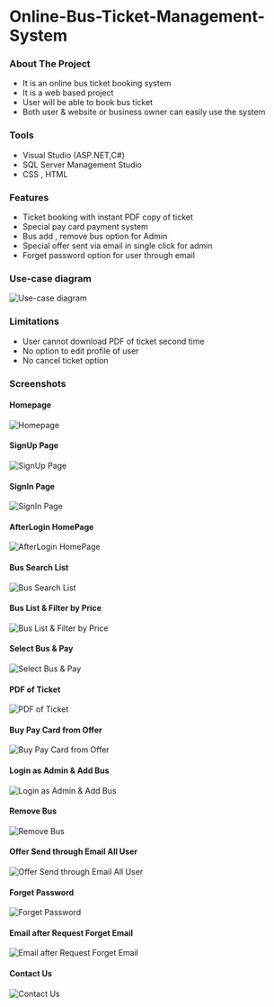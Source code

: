 # Online-Bus-Ticket-Management-System

### About The Project
* It is an online bus ticket booking system 
* It is a web based project
* User will be able to book bus ticket
* Both user & website or business owner can easily use the system

### Tools 
* Visual Studio (ASP.NET,C#)
* SQL Server Management Studio
* CSS , HTML

### Features
* Ticket booking with instant PDF copy of ticket
* Special pay card payment system
* Bus add , remove bus option for Admin
* Special offer sent via email in single click for admin
* Forget password option for user through email

### Use-case diagram
![Use-case diagram](images/usecase.JPG)

### Limitations
* User cannot download PDF of ticket second time
* No option to edit profile of user
* No cancel ticket option

### Screenshots

#### Homepage
![Homepage](images/home.JPG)

#### SignUp Page
![SignUp Page](images/signup.JPG)

#### SignIn Page
![SignIn Page](images/signin.JPG)

#### AfterLogin HomePage
![AfterLogin HomePage](images/afterLogin.JPG)

#### Bus Search List
![Bus Search List](images/selectbus.JPG)

#### Bus List & Filter by Price
![Bus List & Filter by Price](images/seachlist&filter.JPG)

#### Select Bus & Pay
![Select Bus & Pay](images/seatdetail.JPG)

#### PDF of Ticket
![PDF of Ticket](images/PDFticket.JPG)

#### Buy Pay Card from Offer
![Buy Pay Card from Offer](images/buyPaycard.JPG)

#### Login as Admin & Add Bus
![Login as Admin & Add Bus](images/loginasAdmin.JPG)

#### Remove Bus
![Remove Bus](images/removeBus.JPG)

#### Offer Send through Email All User
![Offer Send through Email All User](images/offerSend.JPG)

#### Forget Password
![Forget Password](images/forgetpass.JPG)

#### Email after Request Forget Email
![Email after Request Forget Email](images/forgetpassEMail.JPG)

#### Contact Us
![Contact Us](images/contactUs.JPG)
